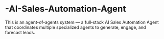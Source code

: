 # -AI-Sales-Automation-Agent
This is an agent-of-agents system — a full-stack AI Sales Automation Agent that coordinates multiple specialized agents to generate, engage, and forecast leads.
